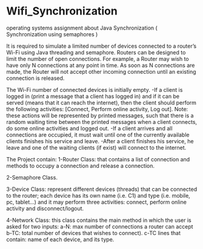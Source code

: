 # Wifi_Synchronization
operating systems assignment about Java Synchronization ( Synchronization using semaphores )

It is required to simulate a limited number of devices connected to a router’s Wi-Fi using Java threading and semaphore. Routers can be designed to limit the number of open connections. For example, a Router may wish to have only N connections at any point in time. As soon as N connections are made, the Router will not accept other incoming connection until an existing connection is released.

The Wi-Fi number of connected devices is initially empty. -If a client is logged in (print a message that a client has logged in) and if it can be served (means that it can reach the internet), then the client should perform the following activities: [Connect, Perform online activity, Log out]. Note: these actions will be represented by printed messages, such that there is a random waiting time between the printed messages when a client connects, do some online activities and logged out. -If a client arrives and all connections are occupied, it must wait until one of the currently available clients finishes his service and leave. -After a client finishes his service, he leave and one of the waiting clients (if exist) will connect to the internet.

The Project contain: 
1-Router Class: that contains a list of connection and methods to occupy a connection and release a connection. 

2-Semaphore Class. 

3-Device Class: represent different devices (threads) that can be connected to the router; each device has its own name (i.e. C1) and type (i.e. mobile, pc, tablet...) and it may perform three activities: connect, perform online activity and disconnect/logout. 

4-Network Class: this class contains the main method in which the user is asked for two inputs: a-N: max number of connections a router can accept b-TC: total number of devices that wishes to connect). c-TC lines that contain: name of each device, and its type.
